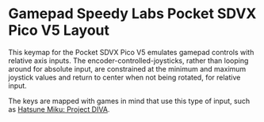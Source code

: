 # Gamepad Speedy Labs Pocket SDVX Pico V5 Layout

This keymap for the Pocket SDVX Pico V5 emulates gamepad controls with relative axis inputs. The encoder-controlled-joysticks, rather than looping around for absolute input, are constrained at the minimum and maximum joystick values and return to center when not being rotated, for relative input.

The keys are mapped with games in mind that use this type of input, such as [Hatsune Miku: Project DIVA](https://store.steampowered.com/app/1761390/Hatsune_Miku_Project_DIVA_Mega_Mix/).
